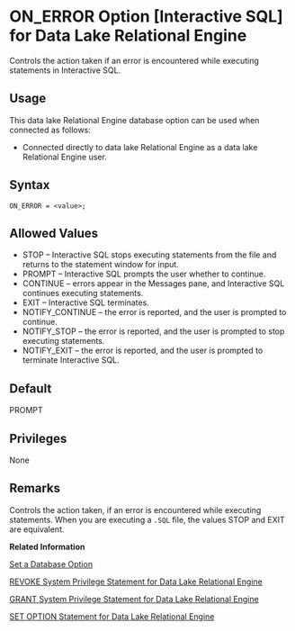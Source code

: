 <!-- loioa6462f5f84f21015a40dd5e7b750d63d -->

# ON\_ERROR Option \[Interactive SQL\] for Data Lake Relational Engine

Controls the action taken if an error is encountered while executing statements in Interactive SQL.



<a name="loioa6462f5f84f21015a40dd5e7b750d63d__section_d3p_24q_znb"/>

## Usage

This data lake Relational Engine database option can be used when connected as follows:

-   Connected directly to data lake Relational Engine as a data lake Relational Engine user.



<a name="loioa6462f5f84f21015a40dd5e7b750d63d__section_zx3_g24_hrb"/>

## Syntax

```
ON_ERROR = <value>;
```



<a name="loioa6462f5f84f21015a40dd5e7b750d63d__iq_refso_817"/>

## Allowed Values

-   STOP – Interactive SQL stops executing statements from the file and returns to the statement window for input.
-   PROMPT – Interactive SQL prompts the user whether to continue.
-   CONTINUE – errors appear in the Messages pane, and Interactive SQL continues executing statements.
-   EXIT – Interactive SQL terminates.
-   NOTIFY\_CONTINUE – the error is reported, and the user is prompted to continue.
-   NOTIFY\_STOP – the error is reported, and the user is prompted to stop executing statements.
-   NOTIFY\_EXIT – the error is reported, and the user is prompted to terminate Interactive SQL.



<a name="loioa6462f5f84f21015a40dd5e7b750d63d__iq_refso_818"/>

## Default

PROMPT



<a name="loioa6462f5f84f21015a40dd5e7b750d63d__section_kdj_f4g_kqb"/>

## Privileges

None



<a name="loioa6462f5f84f21015a40dd5e7b750d63d__iq_refso_819"/>

## Remarks

Controls the action taken, if an error is encountered while executing statements. When you are executing a `.SQL` file, the values STOP and EXIT are equivalent.

**Related Information**  


[Set a Database Option](set-a-database-option-0dcb893.md "You set options with the SET OPTION statement.")

[REVOKE System Privilege Statement for Data Lake Relational Engine](../080-sql-statements/revoke-system-privilege-statement-for-data-lake-relational-engine-a3eadda.md "Removes specific system privileges from specific users and the right to administer the privilege.")

[GRANT System Privilege Statement for Data Lake Relational Engine](../080-sql-statements/grant-system-privilege-statement-for-data-lake-relational-engine-a3dfcb0.md "Grants specific system privileges to users or roles, with or without administrative rights.")

[SET OPTION Statement for Data Lake Relational Engine](../080-sql-statements/set-option-statement-for-data-lake-relational-engine-a625da7.md "Changes options that affect the behavior of the database and its compatibility with Transact-SQL. Setting the value of an option can change the behavior for all users or an individual user, in either a temporary or permanent scope.")

